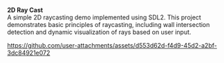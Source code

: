 **2D Ray Cast**
<br>
A simple 2D raycasting demo implemented using SDL2. This project demonstrates basic principles of raycasting, including wall intersection detection and dynamic visualization of rays based on user input.

https://github.com/user-attachments/assets/d553d62d-f4d9-45d2-a2bf-3dc84921e072

